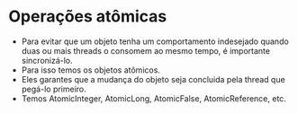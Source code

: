 # Operações atômicas

- Para evitar que um objeto tenha um comportamento indesejado quando duas ou mais threads o consomem ao mesmo tempo, é importante sincronizá-lo.
- Para isso temos os objetos atômicos.
- Eles garantes que a mudança do objeto seja concluida pela thread que pegá-lo primeiro.
- Temos AtomicInteger, AtomicLong, AtomicFalse, AtomicReference, etc.